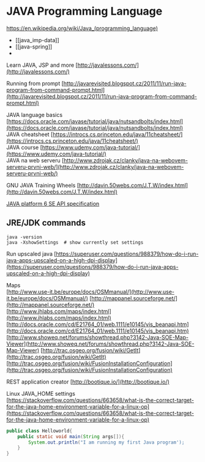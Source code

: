 # JAVA Programming Language
https://en.wikipedia.org/wiki/Java_(programming_language)

- [[java_imp-data]]
- [[java-spring]]
- 



Learn JAVA, JSP and more [http://javalessons.com/](http://javalessons.com/)  

Running from prompt [http://javarevisited.blogspot.cz/2011/11/run-java-program-from-command-prompt.html](http://javarevisited.blogspot.cz/2011/11/run-java-program-from-command-prompt.html)  
  
JAVA language basics [https://docs.oracle.com/javase/tutorial/java/nutsandbolts/index.html](https://docs.oracle.com/javase/tutorial/java/nutsandbolts/index.html)  
JAVA cheatsheet [https://introcs.cs.princeton.edu/java/11cheatsheet/](https://introcs.cs.princeton.edu/java/11cheatsheet/)  
JAVA course [https://www.udemy.com/java-tutorial/](https://www.udemy.com/java-tutorial/)  
JAVA na web serveru [http://www.zdrojak.cz/clanky/java-na-webovem-serveru-prvni-web/](http://www.zdrojak.cz/clanky/java-na-webovem-serveru-prvni-web/)  
  
GNU JAVA Training Wheels [http://davin.50webs.com/J.T.W/index.html](http://davin.50webs.com/J.T.W/index.html)  

[JAVA platform 6 SE API specification](https://docs.oracle.com/javase/6/docs/api/)  

## JRE/JDK commands  

```shell
java -version
java -XshowSettings  # show currently set settings

```

  
  
Run upscaled java [https://superuser.com/questions/988379/how-do-i-run-java-apps-upscaled-on-a-high-dpi-display](https://superuser.com/questions/988379/how-do-i-run-java-apps-upscaled-on-a-high-dpi-display)  
  
Maps  
[http://www.use-it.be/europe/docs/OSMmanual/](http://www.use-it.be/europe/docs/OSMmanual/)
[http://mappanel.sourceforge.net/](http://mappanel.sourceforge.net/)
[http://www.jhlabs.com/maps/index.html](http://www.jhlabs.com/maps/index.html)
[http://docs.oracle.com/cd/E21764_01/web.1111/e10145/vis_beanapi.htm](http://docs.oracle.com/cd/E21764_01/web.1111/e10145/vis_beanapi.htm)
[http://www.showeq.net/forums/showthread.php?3142-Java-SOE-Map-Viewer](http://www.showeq.net/forums/showthread.php?3142-Java-SOE-Map-Viewer)
[http://trac.osgeo.org/fusion/wiki/GetIt](http://trac.osgeo.org/fusion/wiki/GetIt)
[http://trac.osgeo.org/fusion/wiki/FusionInstallationConfiguration](http://trac.osgeo.org/fusion/wiki/FusionInstallationConfiguration)

REST application creator [http://bootique.io/](http://bootique.io/)  


Linux JAVA_HOME settings [https://stackoverflow.com/questions/663658/what-is-the-correct-target-for-the-java-home-environment-variable-for-a-linux-op](https://stackoverflow.com/questions/663658/what-is-the-correct-target-for-the-java-home-environment-variable-for-a-linux-op)


```java
public class Helloworld{
	public static void main(String args[]){
		System.out.println("I am running my first Java program');
	}
}
```

